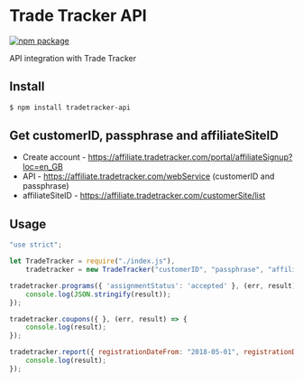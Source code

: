 # Trade Tracker API

[![npm package](https://nodei.co/npm/awin-api.png?downloads=true&downloadRank=true&stars=true)](https://nodei.co/npm/awin-api/)

API integration with Trade Tracker

## Install

```bash
$ npm install tradetracker-api
```

## Get customerID, passphrase and affiliateSiteID

* Create account - https://affiliate.tradetracker.com/portal/affiliateSignup?loc=en_GB
* API - https://affiliate.tradetracker.com/webService (customerID and passphrase)
* affiliateSiteID - https://affiliate.tradetracker.com/customerSite/list

## Usage

```js
"use strict";

let TradeTracker = require("./index.js"),
    tradetracker = new TradeTracker("customerID", "passphrase", "affiliateSiteID");

tradetracker.programs({ 'assignmentStatus': 'accepted' }, (err, result) => {
    console.log(JSON.stringify(result));
});

tradetracker.coupons({ }, (err, result) => {
    console.log(result);
});

tradetracker.report({ registrationDateFrom: "2018-05-01", registrationDateTo: "2018-05-05", transactionType: "sale" }, (err, result) => {
    console.log(result);
});
```
